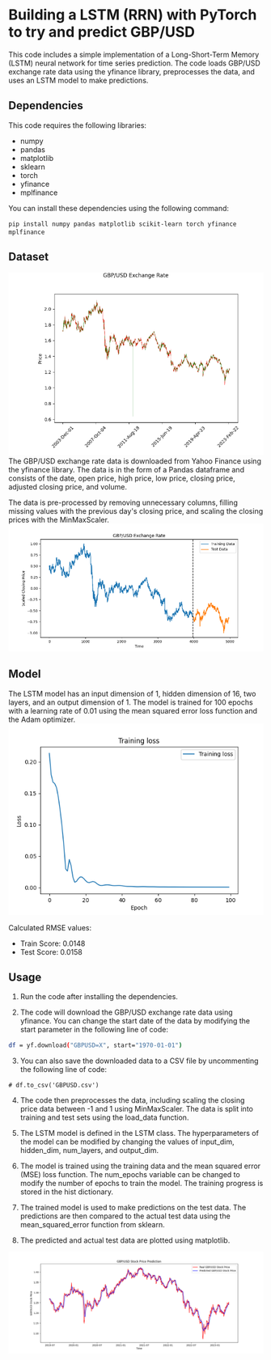 # Building a LSTM (RRN) with PyTorch to try and predict GBP/USD

This code includes a simple implementation of a Long-Short-Term Memory (LSTM) neural network for time series prediction. The code loads GBP/USD exchange rate data using the yfinance library, preprocesses the data, and uses an LSTM model to make predictions.

## Dependencies
This code requires the following libraries:

- numpy
- pandas
- matplotlib
- sklearn
- torch
- yfinance
- mplfinance

You can install these dependencies using the following command:

```
pip install numpy pandas matplotlib scikit-learn torch yfinance mplfinance
```

## Dataset

![dataset](imgs/gbpusd_present.png)
The GBP/USD exchange rate data is downloaded from Yahoo Finance using the yfinance library. The data is in the form of a Pandas dataframe and consists of the date, open price, high price, low price, closing price, adjusted closing price, and volume.

The data is pre-processed by removing unnecessary columns, filling missing values with the previous day's closing price, and scaling the closing prices with the MinMaxScaler.
![train_test](imgs/train_test_split.png)

## Model

The LSTM model has an input dimension of 1, hidden dimension of 16, two layers, and an output dimension of 1. The model is trained for 100 epochs with a learning rate of 0.01 using the mean squared error loss function and the Adam optimizer.
![loss](imgs/training_loss.png)

Calculated RMSE values:
- Train Score: 0.0148
- Test Score: 0.0158

## Usage

1. Run the code after installing the dependencies.

2. The code will download the GBP/USD exchange rate data using yfinance. You can change the start date of the data by modifying the start parameter in the following line of code:

```bash
df = yf.download("GBPUSD=X", start="1970-01-01")
```

3. You can also save the downloaded data to a CSV file by uncommenting the following line of code:

```arduino
# df.to_csv('GBPUSD.csv')
```

4. The code then preprocesses the data, including scaling the closing price data between -1 and 1 using MinMaxScaler. The data is split into training and test sets using the load_data function.

5. The LSTM model is defined in the LSTM class. The hyperparameters of the model can be modified by changing the values of input_dim, hidden_dim, num_layers, and output_dim.

6. The model is trained using the training data and the mean squared error (MSE) loss function. The num_epochs variable can be changed to modify the number of epochs to train the model. The training progress is stored in the hist dictionary.

7. The trained model is used to make predictions on the test data. The predictions are then compared to the actual test data using the mean_squared_error function from sklearn.

8. The predicted and actual test data are plotted using matplotlib.

![pred](imgs/real_vs_predict.png)